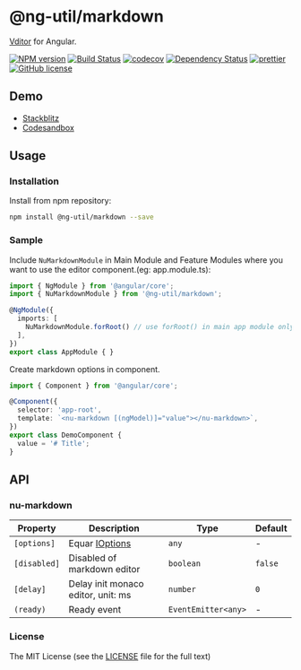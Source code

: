 # @ng-util/markdown

[Vditor](https://github.com/Vanessa219/vditor) for Angular.

[![NPM version](https://img.shields.io/npm/v/@ng-util/markdown.svg?style=flat-square)](https://www.npmjs.com/package/@ng-util/markdown)
[![Build Status](https://github.com/ng-util/ng-util/workflows/Build/badge.svg?branch=master)](https://github.com/ng-util/ng-util/actions)
[![codecov](https://codecov.io/gh/ng-util/ng-util/branch/master/graph/badge.svg)](https://codecov.io/gh/ng-util/ng-util)
[![Dependency Status](https://david-dm.org/ng-util/ng-util/status.svg?style=flat-square)](https://david-dm.org/ng-util/ng-util)
[![prettier](https://img.shields.io/badge/code_style-prettier-ff69b4.svg?style=flat-square)](https://prettier.io/)
[![GitHub license](https://img.shields.io/github/license/mashape/apistatus.svg?style=flat-square)](https://github.com/ng-util/ng-util/blob/master/LICENSE)

## Demo

- [Stackblitz](https://stackblitz.com/edit/ng-util-markdown?file=src/app/app.component.ts)
- [Codesandbox](https://codesandbox.io/s/ng-util-markdown-nudj1?file=/src/app/app.component.ts)

## Usage

### Installation

Install from npm repository:

```bash
npm install @ng-util/markdown --save
```

### Sample

Include `NuMarkdownModule` in Main Module and Feature Modules where you want to use the editor component.(eg: app.module.ts):

```ts
import { NgModule } from '@angular/core';
import { NuMarkdownModule } from '@ng-util/markdown';

@NgModule({
  imports: [
    NuMarkdownModule.forRoot() // use forRoot() in main app module only.
  ],
})
export class AppModule { }
```

Create markdown options in component.

```ts
import { Component } from '@angular/core';

@Component({
  selector: 'app-root',
  template: `<nu-markdown [(ngModel)]="value"></nu-markdown>`,
})
export class DemoComponent {
  value = '# Title';
}
```

## API

### nu-markdown

| Property | Description | Type | Default |
|----------|-------------|------|---------|
| `[options]` | Equar [IOptions](https://github.com/Vanessa219/vditor/blob/master/types/index.d.ts#L432) | `any` | - |
| `[disabled]` | Disabled of markdown editor | `boolean` | `false` |
| `[delay]` | Delay init monaco editor, unit: ms | `number` | `0` |
| `(ready)` | Ready event | `EventEmitter<any>` | - |

### License

The MIT License (see the [LICENSE](https://github.com/ng-util/ng-util/blob/master/LICENSE) file for the full text)

